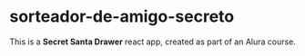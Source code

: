 # sorteador-de-amigo-secreto
This is a **Secret Santa Drawer** react app, created as part of an Alura course.

